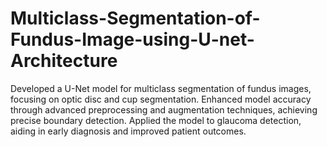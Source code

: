 # Multiclass-Segmentation-of-Fundus-Image-using-U-net-Architecture
Developed a U-Net model for multiclass segmentation of fundus images, focusing on optic disc and cup segmentation. Enhanced model accuracy through advanced preprocessing and augmentation techniques, achieving precise boundary detection. Applied the model to glaucoma detection, aiding in early diagnosis and improved patient outcomes.
